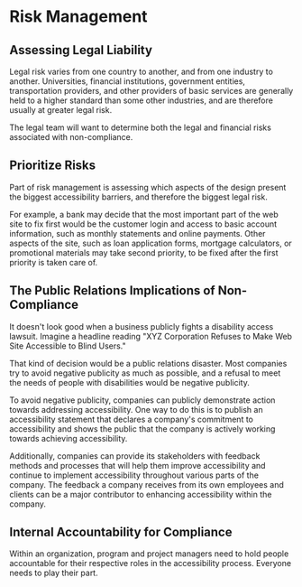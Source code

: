 # Risk Management

## Assessing Legal Liability

Legal risk varies from one country to another, and from one industry to another. Universities, financial institutions, government entities, transportation providers, and other providers of basic services are generally held to a higher standard than some other industries, and are therefore usually at greater legal risk.

The legal team will want to determine both the legal and financial risks associated with non-compliance.

## Prioritize Risks

Part of risk management is assessing which aspects of the design present the biggest accessibility barriers, and therefore the biggest legal risk.

For example, a bank may decide that the most important part of the web site to fix first would be the customer login and access to basic account information, such as monthly statements and online payments. Other aspects of the site, such as loan application forms, mortgage calculators, or promotional materials may take second priority, to be fixed after the first priority is taken care of.

## The Public Relations Implications of Non-Compliance

It doesn't look good when a business publicly fights a disability access lawsuit. Imagine a headline reading "XYZ Corporation Refuses to Make Web Site Accessible to Blind Users."

That kind of decision would be a public relations disaster. Most companies try to avoid negative publicity as much as possible, and a refusal to meet the needs of people with disabilities would be negative publicity.

To avoid negative publicity, companies can publicly demonstrate action towards addressing accessibility. One way to do this is to publish an accessibility statement that declares a company's commitment to accessibility and shows the public that the company is actively working towards achieving accessibility.

Additionally, companies can provide its stakeholders with feedback methods and processes that will help them improve accessibility and continue to implement accessibility throughout various parts of the company. The feedback a company receives from its own employees and clients can be a major contributor to enhancing accessibility within the company.

## Internal Accountability for Compliance

Within an organization, program and project managers need to hold people accountable for their respective roles in the accessibility process. Everyone needs to play their part.

